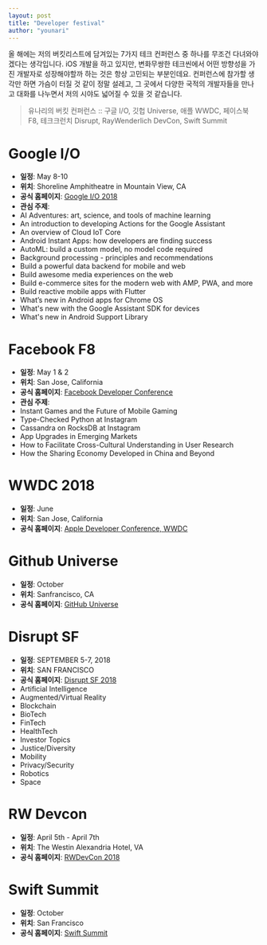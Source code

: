 ```yaml
---
layout: post
title: "Developer festival"
author: "younari"
---
```


올 해에는 저의 버킷리스트에 담겨있는 7가지 테크 컨퍼런스 중 하나를 무조건 다녀와야겠다는 생각입니다. iOS 개발을 하고 있지만, 변화무쌍한 테크씬에서 어떤 방향성을 가진 개발자로 성장해야할까 하는 것은 항상 고민되는 부분인데요. 컨퍼런스에 참가할 생각만 하면 가슴이 터질 것 같이 정말 설레고, 그 곳에서 다양한 국적의 개발자들을 만나고 대화를 나누면서 저의 시야도 넓어질 수 있을 것 같습니다. 

> 유나리의 버킷 컨퍼런스 :: 구글 I/O, 깃헙 Universe, 애플 WWDC, 페이스북 F8, 테크크런치 Disrupt, RayWenderlich DevCon, Swift Summit 

# Google I/O
- **일정**: May 8-10
- **위치**: Shoreline Amphitheatre in Mountain View, CA
- **공식 홈페이지**: [Google I/O 2018](http://events.google.com/io)
- **관심 주제**:
-  AI Adventures: art, science, and tools of machine learning
-  An introduction to developing Actions for the Google Assistant
-  An overview of Cloud IoT Core
-  Android Instant Apps: how developers are finding success
-  AutoML: build a custom model, no model code required
-  Background processing - principles and recommendations
-  Build a powerful data backend for mobile and web
-  Build awesome media experiences on the web
-  Build e-commerce sites for the modern web with AMP, PWA, and more
-  Build reactive mobile apps with Flutter
-  What’s new in Android apps for Chrome OS
-  What's new with the Google Assistant SDK for devices
-  What's new in Android Support Library

# Facebook F8
- **일정**: May 1 & 2
- **위치**: San Jose, California
- **공식 홈페이지**: [Facebook Developer Conference](https://www.f8.com)
- **관심 주제**:
- Instant Games and the Future of Mobile Gaming
- Type-Checked Python at Instagram
- Cassandra on RocksDB at Instagram
- App Upgrades in Emerging Markets
- How to Facilitate Cross-Cultural Understanding in User Research
- How the Sharing Economy Developed in China and Beyond


# WWDC 2018
- **일정**: June
- **위치**: San Jose, California
- **공식 홈페이지**: [Apple Developer Conference, WWDC](https://developer.apple.com/wwdc/)


# Github Universe
- **일정**: October
- **위치**: Sanfrancisco, CA
- **공식 홈페이지**: [GitHub Universe](https://githubuniverse.com/program/)


# Disrupt SF
- **일정**: SEPTEMBER 5-7, 2018
- **위치**: SAN FRANCISCO
- **공식 홈페이지**: [Disrupt SF 2018](https://techcrunch.com/event-info/disrupt-sf-2018/)
- Artificial Intelligence
- Augmented/Virtual Reality
- Blockchain
- BioTech
- FinTech
- HealthTech
- Investor Topics
- Justice/Diversity
- Mobility
- Privacy/Security
- Robotics
- Space


# RW Devcon
- **일정**: April 5th - April 7th
- **위치**: The Westin Alexandria Hotel, VA
- **공식 홈페이지**: [RWDevCon 2018](https://www.rwdevcon.com)


# Swift Summit
- **일정**: October
- **위치**: San Francisco
- **공식 홈페이지**: [Swift Summit](https://www.swiftsummit.com)